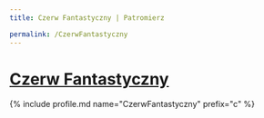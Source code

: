 ```yaml
---
title: Czerw Fantastyczny | Patromierz

permalink: /CzerwFantastyczny
---
```


# [Czerw Fantastyczny](https://patronite.pl/CzerwFantastyczny)

{% include profile.md name="CzerwFantastyczny" prefix="c" %}
